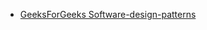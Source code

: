 - [GeeksForGeeks Software-design-patterns](https://www.geeksforgeeks.org/software-design-patterns/?ref=ghm)
